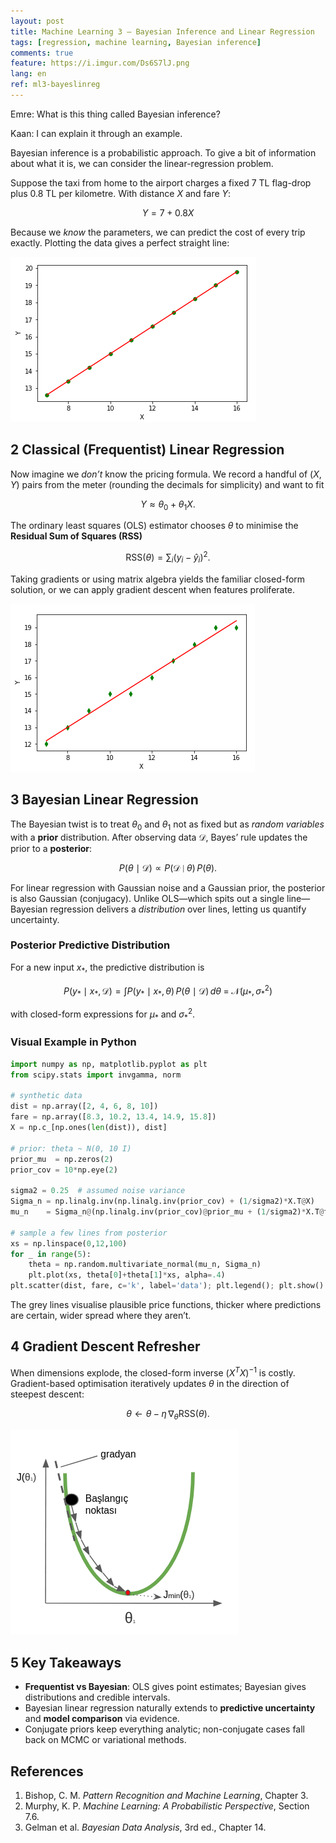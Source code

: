 ```yaml
---
layout: post
title: Machine Learning 3 – Bayesian Inference and Linear Regression
tags: [regression, machine learning, Bayesian inference]
comments: true
feature: https://i.imgur.com/Ds6S7lJ.png
lang: en
ref: ml3-bayeslinreg
---
```


Emre: What is this thing called Bayesian inference?

Kaan: I can explain it through an example.

Bayesian inference is a probabilistic approach. To give a bit of information about what it is, we can consider the linear-regression problem.

Suppose the taxi from home to the airport charges a fixed 7 TL flag-drop plus 0.8 TL per kilometre. With distance $X$ and fare $Y$:

$$
Y = 7 + 0.8X
$$

Because we *know* the parameters, we can predict the cost of every trip exactly. Plotting the data gives a perfect straight line:

![Deterministic taxi fare](../images/taxi_equation.png)

## 2  Classical (Frequentist) Linear Regression

Now imagine we *don’t* know the pricing formula. We record a handful of $(X,Y)$ pairs from the meter (rounding the decimals for simplicity) and want to fit

$$
Y \approx \theta_0 + \theta_1X.
$$

The ordinary least squares (OLS) estimator chooses $\theta$ to minimise the **Residual Sum of Squares (RSS)**

$$
\text{RSS}(\theta) = \sum_{i}(y_i-\hat y_i)^2.
$$

Taking gradients or using matrix algebra yields the familiar closed-form solution, or we can apply gradient descent when features proliferate.

![Measured taxi points](../images/taxi_measurement.png)

## 3  Bayesian Linear Regression

The Bayesian twist is to treat $\theta_0$ and $\theta_1$ not as fixed but as *random variables* with a **prior** distribution. After observing data $\mathcal D$, Bayes’ rule updates the prior to a **posterior**:

$$
P(\theta\mid \mathcal D) \propto P(\mathcal D\mid \theta)\,P(\theta).
$$

For linear regression with Gaussian noise and a Gaussian prior, the posterior is also Gaussian (conjugacy). Unlike OLS—which spits out a single line—Bayesian regression delivers a *distribution* over lines, letting us quantify uncertainty.

### Posterior Predictive Distribution

For a new input $x_*$, the predictive distribution is

$$
P(y_*\mid x_*,\mathcal D) = \int P(y_*\mid x_*,\theta)\,P(\theta\mid\mathcal D)\,d\theta \;=\; \mathcal N(\mu_*,\sigma_*^2)
$$

with closed-form expressions for $\mu_*$ and $\sigma_*^2$.

### Visual Example in Python

```python
import numpy as np, matplotlib.pyplot as plt
from scipy.stats import invgamma, norm

# synthetic data
dist = np.array([2, 4, 6, 8, 10])
fare = np.array([8.3, 10.2, 13.4, 14.9, 15.8])
X = np.c_[np.ones(len(dist)), dist]

# prior: theta ~ N(0, 10 I)
prior_mu  = np.zeros(2)
prior_cov = 10*np.eye(2)

sigma2 = 0.25  # assumed noise variance
Sigma_n = np.linalg.inv(np.linalg.inv(prior_cov) + (1/sigma2)*X.T@X)
mu_n    = Sigma_n@(np.linalg.inv(prior_cov)@prior_mu + (1/sigma2)*X.T@fare)

# sample a few lines from posterior
xs = np.linspace(0,12,100)
for _ in range(5):
    theta = np.random.multivariate_normal(mu_n, Sigma_n)
    plt.plot(xs, theta[0]+theta[1]*xs, alpha=.4)
plt.scatter(dist, fare, c='k', label='data'); plt.legend(); plt.show()
```

The grey lines visualise plausible price functions, thicker where predictions are certain, wider spread where they aren’t.

## 4  Gradient Descent Refresher

When dimensions explode, the closed-form inverse $(X^TX)^{-1}$ is costly. Gradient-based optimisation iteratively updates $\theta$ in the direction of steepest descent:

$$
\theta \leftarrow \theta - \eta\,\nabla_\theta \text{RSS}(\theta).
$$

![1-D gradient descent](../images/gd_tr.png)

## 5  Key Takeaways

* **Frequentist vs Bayesian**: OLS gives point estimates; Bayesian gives distributions and credible intervals.
* Bayesian linear regression naturally extends to **predictive uncertainty** and **model comparison** via evidence.
* Conjugate priors keep everything analytic; non-conjugate cases fall back on MCMC or variational methods.

## References

1. Bishop, C. M. *Pattern Recognition and Machine Learning*, Chapter 3.
2. Murphy, K. P. *Machine Learning: A Probabilistic Perspective*, Section 7.6.
3. Gelman et al. *Bayesian Data Analysis*, 3rd ed., Chapter 14.
